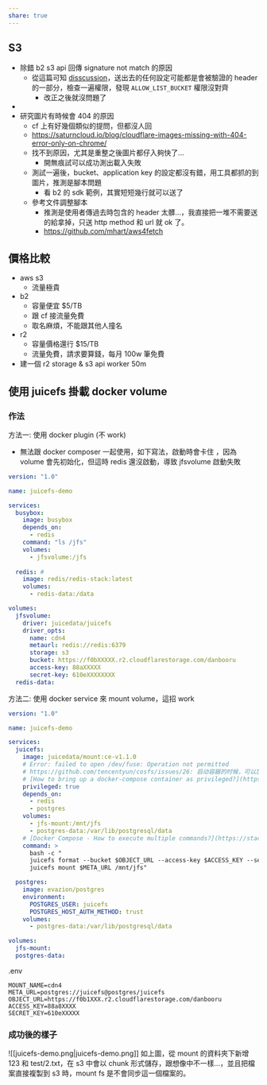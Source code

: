 ```yaml
---
share: true
---
```

## S3
- 除錯 b2 s3 api 回傳 signature not match 的原因
	- 從這篇可知 [disscussion](https://stackoverflow.com/questions/40856473/signature-does-not-match-403-error-when-signing-a-url-via-aws-sdk-go)，送出去的任何設定可能都是會被驗證的 header 的一部分，檢查一遍權限，發現 `ALLOW_LIST_BUCKET` 權限沒對齊
		- 改正之後就沒問題了
-
- 研究圖片有時候會 404 的原因
	- cf 上有好幾個類似的提問，但都沒人回
	- https://saturncloud.io/blog/cloudflare-images-missing-with-404-error-only-on-chrome/
	- 找不到原因，尤其是重整之後圖片都仔入夠快了...
		- 開無痕試可以成功測出載入失敗
	- 測試一遍後，bucket、application key 的設定都沒有錯，用工具都抓的到圖片，推測是腳本問題
		- 看 b2 的 sdk 範例，其實短短幾行就可以送了
	- 參考文件調整腳本
		- 推測是使用者傳過去時包含的 header 太髒...，我直接把一堆不需要送的給拿掉，只送 http method 和 url 就 ok 了。
		- https://github.com/mhart/aws4fetch


## 價格比較
  - aws s3
    - 流量極貴
  - b2
    - 容量便宜 $5/TB
    - 跟 cf 接流量免費
    - 取名麻煩，不能跟其他人撞名
  - r2
    - 容量價格還行 $15/TB
    - 流量免費，請求要算錢，每月 100w 筆免費
- 建一個 r2 storage & s3 api worker 50m


## 使用 juicefs 掛載 docker volume

### 作法
方法一: 使用 docker plugin (不 work)
- 無法跟 docker composer 一起使用，如下寫法，啟動時會卡住 ，因為  volume 會先初始化，但這時 redis 還沒啟動，導致 jfsvolume 啟動失敗
``` yaml
version: "1.0"

name: juicefs-demo

services:
  busybox:
    image: busybox
    depends_on:
      - redis
    command: "ls /jfs"
    volumes:
      - jfsvolume:/jfs
  
  redis: # 
    image: redis/redis-stack:latest
    volumes:
      - redis-data:/data

volumes:
  jfsvolume:
    driver: juicedata/juicefs
    driver_opts:
      name: cdn4
      metaurl: redis://redis:6379 
      storage: s3
      bucket: https://f0bXXXXX.r2.cloudflarestorage.com/danbooru
      access-key: 88aXXXXX
      secret-key: 610eXXXXXXXX
  redis-data:

```

方法二: 使用 docker service 來 mount volume，這招 work
``` yaml
version: "1.0"

name: juicefs-demo

services:
  juicefs:
    image: juicedata/mount:ce-v1.1.0
    # Error: failed to open /dev/fuse: Operation not permitted
    # https://github.com/tencentyun/cosfs/issues/26: 启动容器的时候，可以加一下--privileged参数
    # [How to bring up a docker-compose container as privileged?](https://stackoverflow.com/questions/69052575/how-to-bring-up-a-docker-compose-container-as-privileged)
    privileged: true
    depends_on:
      - redis
      - postgres
    volumes:
      - jfs-mount:/mnt/jfs
      - postgres-data:/var/lib/postgresql/data
    # [Docker Compose - How to execute multiple commands?](https://stackoverflow.com/questions/30063907/docker-compose-how-to-execute-multiple-commands)
    command: >
      bash -c "
      juicefs format --bucket $OBJECT_URL --access-key $ACCESS_KEY --secret-key $SECRET_KEY --storage s3 $META_URL $MOUNT_NAME;
      juicefs mount $META_URL /mnt/jfs"

  postgres:
    image: evazion/postgres
    environment:
      POSTGRES_USER: juicefs
      POSTGRES_HOST_AUTH_METHOD: trust
    volumes:
      - postgres-data:/var/lib/postgresql/data

volumes:
  jfs-mount:
  postgres-data:
```
.env
```
MOUNT_NAME=cdn4
META_URL=postgres://juicefs@postgres/juicefs
OBJECT_URL=https://f0b1XXX.r2.cloudflarestorage.com/danbooru
ACCESS_KEY=88a8XXXX
SECRET_KEY=610eXXXXX
```

### 成功後的樣子
![[juicefs-demo.png|juicefs-demo.png]]
如上圖，從 mount 的資料夾下新增 123 和 test/2.txt，在 s3 中會以 chunk 形式儲存，跟想像中不一樣...，並且把檔案直接複製到 s3 時，mount fs 是不會同步這一個檔案的。
